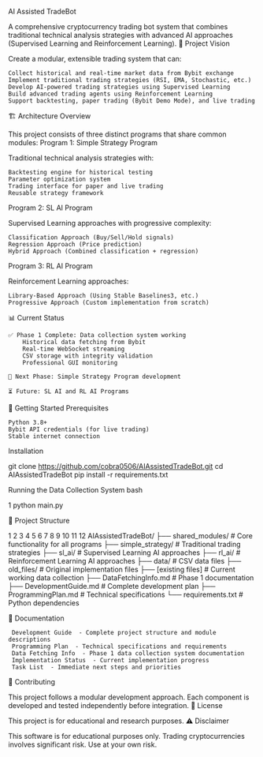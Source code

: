 AI Assisted TradeBot

A comprehensive cryptocurrency trading bot system that combines traditional technical analysis strategies with advanced AI approaches (Supervised Learning and Reinforcement Learning).
🎯 Project Vision

Create a modular, extensible trading system that can:

    Collect historical and real-time market data from Bybit exchange
    Implement traditional trading strategies (RSI, EMA, Stochastic, etc.)
    Develop AI-powered trading strategies using Supervised Learning
    Build advanced trading agents using Reinforcement Learning
    Support backtesting, paper trading (Bybit Demo Mode), and live trading

🏗️ Architecture Overview

This project consists of three distinct programs that share common modules:
Program 1: Simple Strategy Program

Traditional technical analysis strategies with:

    Backtesting engine for historical testing
    Parameter optimization system
    Trading interface for paper and live trading
    Reusable strategy framework

Program 2: SL AI Program

Supervised Learning approaches with progressive complexity:

    Classification Approach (Buy/Sell/Hold signals)
    Regression Approach (Price prediction)
    Hybrid Approach (Combined classification + regression)

Program 3: RL AI Program

Reinforcement Learning approaches:

    Library-Based Approach (Using Stable Baselines3, etc.)
    Progressive Approach (Custom implementation from scratch)

📊 Current Status

    ✅ Phase 1 Complete: Data collection system working
        Historical data fetching from Bybit
        Real-time WebSocket streaming
        CSV storage with integrity validation
        Professional GUI monitoring

    🔄 Next Phase: Simple Strategy Program development

    ⏳ Future: SL AI and RL AI Programs

🚀 Getting Started
Prerequisites

    Python 3.8+
    Bybit API credentials (for live trading)
    Stable internet connection

Installation

git clone https://github.com/cobra0506/AIAssistedTradeBot.git
cd AIAssistedTradeBot
pip install -r requirements.txt

Running the Data Collection System 
bash
 
 
 
1
python main.py
 
 
 
📁 Project Structure 
 
 
 
1
2
3
4
5
6
7
8
9
10
11
12
AIAssistedTradeBot/
├── shared_modules/           # Core functionality for all programs
├── simple_strategy/          # Traditional trading strategies
├── sl_ai/                   # Supervised Learning AI approaches
├── rl_ai/                   # Reinforcement Learning AI approaches
├── data/                    # CSV data files
├── old_files/               # Original implementation files
├── [existing files]          # Current working data collection
├── DataFetchingInfo.md      # Phase 1 documentation
├── DevelopmentGuide.md       # Complete development plan
├── ProgrammingPlan.md       # Technical specifications
└── requirements.txt         # Python dependencies
 
 
 
📖 Documentation 

     Development Guide  - Complete project structure and module descriptions
     Programming Plan  - Technical specifications and requirements
     Data Fetching Info  - Phase 1 data collection system documentation
     Implementation Status  - Current implementation progress
     Task List  - Immediate next steps and priorities
     

🤝 Contributing 

This project follows a modular development approach. Each component is developed and tested independently before integration. 
📄 License 

This project is for educational and research purposes. 
⚠️ Disclaimer 

This software is for educational purposes only. Trading cryptocurrencies involves significant risk. Use at your own risk. 

